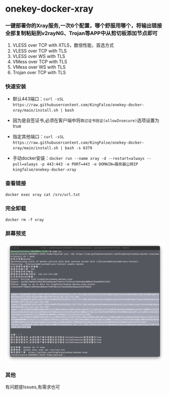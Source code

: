# onekey-docker-xray

### 一键部署你的Xray服务,一次6个配置，哪个舒服用哪个，将输出链接全部复制粘贴到v2rayNG、Trojan等APP中从剪切板添加节点即可

1. VLESS over TCP with XTLS，数倍性能，首选方式
2. VLESS over TCP with TLS
3. VLESS over WS with TLS
4. VMess over TCP with TLS
5. VMess over WS with TLS
6. Trojan over TCP with TLS

### 快速安装

* 默认443端口：`curl -sSL https://raw.githubusercontent.com/KingFalse/onekey-docker-xray/main/install.sh | bash`

* 因为是自签证书,必须在客户端中将`跳过证书验证(allowInsecure)`选项设置为true

* 指定其他端口：`curl -sSL https://raw.githubusercontent.com/KingFalse/onekey-docker-xray/main/install.sh | bash -s 6379`

* 手动docker安装：`docker run --name xray -d --restart=always --pull=always -p 443:443 -e PORT=443 -e DOMAIN=服务器公网IP kingfalse/onekey-docker-xray`

### 查看链接

```
docker exec xray cat /srv/url.txt
```

### 完全卸载

```
docker rm -f xray
```

### 屏幕预览

![screenshot](screenshot/img.png)

### 其他

有问题提Issues,有需求也可
